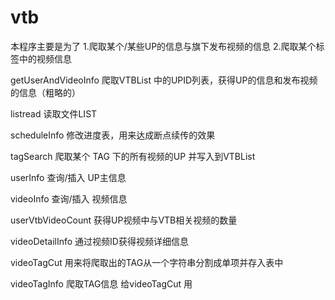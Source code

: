 # vtb
本程序主要是为了
1.爬取某个/某些UP的信息与旗下发布视频的信息
2.爬取某个标签中的视频信息

getUserAndVideoInfo 爬取VTBList 中的UPID列表，获得UP的信息和发布视频的信息（粗略的）

listread 读取文件LIST

scheduleInfo 修改进度表，用来达成断点续传的效果

tagSearch 爬取某个 TAG 下的所有视频的UP 并写入到VTBList

userInfo 查询/插入 UP主信息

videoInfo 查询/插入 视频信息

userVtbVideoCount 获得UP视频中与VTB相关视频的数量

videoDetailInfo 通过视频ID获得视频详细信息

videoTagCut 用来将爬取出的TAG从一个字符串分割成单项并存入表中

videoTagInfo 爬取TAG信息 给videoTagCut 用
